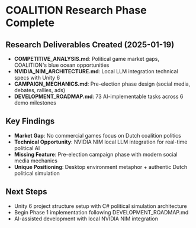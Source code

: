 # COALITION Research Phase Complete

## Research Deliverables Created (2025-01-19)
- **COMPETITIVE_ANALYSIS.md**: Political game market gaps, COALITION's blue ocean opportunities
- **NVIDIA_NIM_ARCHITECTURE.md**: Local LLM integration technical specs with Unity 6
- **CAMPAIGN_MECHANICS.md**: Pre-election phase design (social media, debates, rallies, ads)
- **DEVELOPMENT_ROADMAP.md**: 73 AI-implementable tasks across 6 demo milestones

## Key Findings
- **Market Gap**: No commercial games focus on Dutch coalition politics
- **Technical Opportunity**: NVIDIA NIM local LLM integration for real-time political AI
- **Missing Feature**: Pre-election campaign phase with modern social media mechanics
- **Unique Positioning**: Desktop environment metaphor + authentic Dutch political simulation

## Next Steps
- Unity 6 project structure setup with C# political simulation architecture
- Begin Phase 1 implementation following DEVELOPMENT_ROADMAP.md
- AI-assisted development with local NVIDIA NIM integration